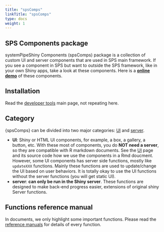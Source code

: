 ```yaml
---
title: "spsComps"
linkTitle: "spsComps"
type: docs
weight: 1
---
```


## SPS Components package

systemPipeShiny Components (spsComps) package is a collection of custom UI  and 
server components that are used in SPS main framework. If you see a component 
in SPS but want to outside the SPS framework, like in your own Shiny apps, 
take a look at these components. Here is a **[online demo](https://lezhang.shinyapps.io/spsComps)**
of these components. 

## Installation 

Read the [developer tools](..) main page, not repeating here. 

## Category
{spsComps} can be divided into two major categories: [UI](ui) and [server](server).

- **UI**: Shiny or HTML UI components, for example, a box, a gallery, a button, etc. With 
these most of components, you do **NOT need a server**, so they are compatible with 
R markdown documents. See the [UI](ui) page and its source code how we use the 
components in a Rmd doucment. However, some UI components has server side functions, 
mostly like `updateXXX` functions. Mainly these functions are used to update/change the 
UI based on user behaviors. It is totally okay to use the UI functions without the 
server functions (you will get static UI). 
- **server**: **can only be run in the Shiny server**. These functions are designed 
to make back-end progress easier, extensions of original shiny Server functions. 


## Functions reference manual
In documents, we only highlight some important functions. Please read 
the [reference manuals](/sps/sps_funcs) for details of every function. 


